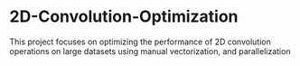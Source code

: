 # 2D-Convolution-Optimization
This project focuses on optimizing the performance of 2D convolution operations on large datasets using  manual vectorization, and parallelization
